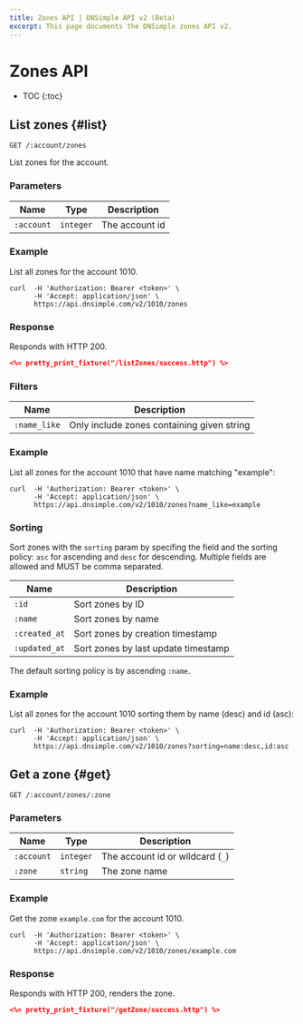 ```yaml
---
title: Zones API | DNSimple API v2 (Beta)
excerpt: This page documents the DNSimple zones API v2.
---
```


# Zones API

* TOC
{:toc}


## List zones {#list}

    GET /:account/zones

List zones for the account.

### Parameters

Name | Type | Description
-----|------|------------
`:account` | `integer` | The account id

### Example

List all zones for the account 1010.

    curl  -H 'Authorization: Bearer <token>' \
          -H 'Accept: application/json' \
          https://api.dnsimple.com/v2/1010/zones

### Response

Responds with HTTP 200.

~~~json
<%= pretty_print_fixture("/listZones/success.http") %>
~~~

### Filters

Name | Description
-----|------------
`:name_like` | Only include zones containing given string

### Example

List all zones for the account 1010 that have name matching "example":

    curl  -H 'Authorization: Bearer <token>' \
          -H 'Accept: application/json' \
          https://api.dnsimple.com/v2/1010/zones?name_like=example

### Sorting

Sort zones with the `sorting` param by specifing the field and the sorting policy: `asc` for ascending and `desc` for descending.
Multiple fields are allowed and MUST be comma separated.

Name | Description
-----|------------
`:id` | Sort zones by ID
`:name` | Sort zones by name
`:created_at` | Sort zones by creation timestamp
`:updated_at` | Sort zones by last update timestamp

The default sorting policy is by ascending `:name`.

### Example

List all zones for the account 1010 sorting them by name (desc) and id (asc):

    curl  -H 'Authorization: Bearer <token>' \
          -H 'Accept: application/json' \
          https://api.dnsimple.com/v2/1010/zones?sorting=name:desc,id:asc

## Get a zone {#get}

    GET /:account/zones/:zone

### Parameters

Name | Type | Description
-----|------|------------
`:account` | `integer` | The account id or wildcard (`_`)
`:zone` | `string` | The zone name

### Example

Get the zone `example.com` for the account 1010.

    curl  -H 'Authorization: Bearer <token>' \
          -H 'Accept: application/json' \
          https://api.dnsimple.com/v2/1010/zones/example.com

### Response

Responds with HTTP 200, renders the zone.

~~~json
<%= pretty_print_fixture("/getZone/success.http") %>
~~~

